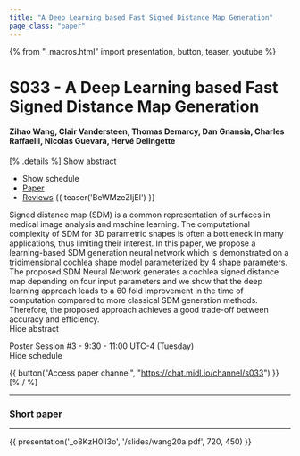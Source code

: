 ```yaml
---
title: "A Deep Learning based Fast Signed Distance Map Generation"
page_class: "paper"
---
```


{% from "_macros.html" import presentation, button, teaser, youtube %}

# S033 - A Deep Learning based Fast Signed Distance Map Generation

#### Zihao Wang, Clair Vandersteen, Thomas Demarcy, Dan Gnansia, Charles Raffaelli, Nicolas Guevara, Hervé Delingette

[% .details %]
<a class="toggle_visibility" data-selector=".abstract" data-level="3">Show abstract</a>
- <a class="toggle_visibility" data-selector=".schedule" data-level="3">Show schedule</a>
- <a href="https://openreview.net/pdf?id=b2N5ZuEouu">Paper</a>
- <a href="https://openreview.net/forum?id=b2N5ZuEouu">Reviews</a>
{{ teaser('BeWMzeZIjEI') }}

<p>
    <span class="abstract">
        Signed distance map (SDM) is a common representation of surfaces in medical image analysis and machine learning. The computational complexity of SDM for 3D parametric shapes is often a bottleneck in many applications, thus limiting their interest. In this paper, we propose a learning-based SDM generation neural network which is demonstrated on a tridimensional cochlea shape model parameterized by 4 shape parameters.      The proposed SDM Neural Network generates a cochlea signed distance map depending on four input parameters and we show that the deep learning approach leads to a 60 fold improvement in the time of computation compared to more classical SDM generation methods. Therefore, the proposed approach achieves a good trade-off between accuracy and efficiency. 
        <br>
        <span class="actions"><a class="toggle_visibility" data-level="2">Hide abstract</a></span>
    </span>
</p>

<p>
    <span class="schedule">
        Poster Session #3  - 9:30 - 11:00 UTC-4 (Tuesday)
        <br>
        <span class="actions"><a class="toggle_visibility" data-level="2">Hide schedule</a></span>
    </span>
</p>

{{ button("Access paper channel", "https://chat.midl.io/channel/s033") }}
[% / %]

---


### Short paper

---

{{ presentation('_o8KzH0ll3o', '/slides/wang20a.pdf', 720, 450) }}